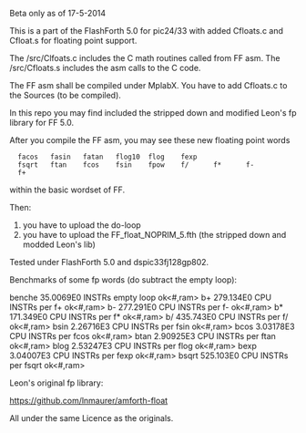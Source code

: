 Beta only as of 17-5-2014

This is a part of the FlashForth 5.0 for pic24/33 with added Cfloats.c and Cfloat.s 
for floating point support.

The /src/Clfoats.c includes the C math routines called from FF asm.
The /src/Cfloats.s includes the asm calls to the C code.

The FF asm shall be compiled under MplabX. You have to add Cfloats.c to the Sources (to be compiled).

In this repo you may find included the stripped down and modified Leon's fp library for FF 5.0.

After you compile the FF asm, you may see these new floating point words 

      facos   fasin   fatan   flog10  flog    fexp
      fsqrt   ftan    fcos    fsin    fpow    f/      f*      f-
      f+

within the basic wordset of FF.

Then:
1. you have to upload the do-loop
2. you have to upload the FF_float_NOPRIM_5.fth	(the stripped down and modded Leon's lib)  

Tested under FlashForth 5.0 and dspic33fj128gp802. 

Benchmarks of some fp words (do subtract the empty loop):

benche 35.0069E0 INSTRs empty loop ok<#,ram>
b+ 279.134E0 CPU INSTRs per f+ ok<#,ram>
b- 277.291E0 CPU INSTRs per f- ok<#,ram>
b* 171.349E0 CPU INSTRs per f* ok<#,ram>
b/ 435.743E0 CPU INSTRs per f/ ok<#,ram>
bsin 2.26716E3 CPU INSTRs per fsin ok<#,ram>
bcos 3.03178E3 CPU INSTRs per fcos ok<#,ram>
btan 2.90925E3 CPU INSTRs per ftan ok<#,ram>
blog 2.53247E3 CPU INSTRs per flog ok<#,ram>
bexp 3.04007E3 CPU INSTRs per fexp ok<#,ram>
bsqrt 525.103E0 CPU INSTRs per fsqrt ok<#,ram>


Leon's original fp library:

https://github.com/lnmaurer/amforth-float


All under the same Licence as the originals.


